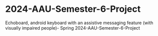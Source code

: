 # 2024-AAU-Semester-6-Project
Echoboard, android keyboard with an assistive messaging feature (with visually impaired people)- Spring 2024-AAU-Semester-6-Project
